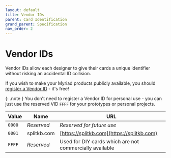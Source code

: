 ```yaml
---
layout: default
title: Vendor IDs
parent: Card Identification
grand_parent: Specification
nav_order: 2
---
```


# Vendor IDs

Vendor IDs allow each designer to give their cards a unique identifier without risking an accidental ID collision.

If you wish to make your Myriad products publicly available, you should [register a Vendor ID](https://github.com/splitkb/myriad/issues/new?assignees=&labels=vid-request&projects=&template=vid_request.yml&title=%5BVID%5D%3A+) - it's free!

{: .note }
You don't need to register a Vendor ID for personal use - you can just use the reserved VID `FFFF` for your prototypes or personal projects.

| Value | Name | URL |
|-------|------|-----|
| `0000` | *Reserved* | *Reserved for future use* |
| `0001` | splitkb.com | [https://splitkb.com](https://splitkb.com) |
| `FFFF` | *Reserved* | Used for DIY cards which are not commercially available |
